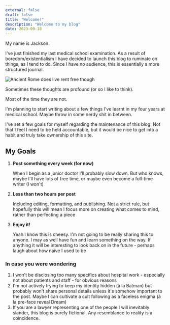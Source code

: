 ```yaml
---
external: false
draft: false
title: "Welcome!"
description: "Welcome to my blog"
date: 2023-09-18
---
```


My name is Jackson. 

I've just finished my last medical school examination. As a result of boredom/existentialism I have decided to launch this blog to ruminate on things, as I tend to do. Since I have no audience, this is essentially a more structured journal.

![Ancient Rome does live rent free though](/images/intro_1.png)

Sometimes these thoughts are profound (or so I like to think). 

Most of the time they are not.

I'm planning to start writing about a few things I've learnt in my four years at medical school. Maybe throw in some nerdy shit in between.

I've set a few goals for myself regarding the maintenance of this blog. Not that I feel I need to be held accountable, but it would be nice to get into a habit and truly take ownership of this site.
## My Goals 

1. **Post something every week (for now)**
   
    When I begin as a junior doctor I'll probably slow down. But who knows, maybe I'll have lots of free time, or maybe even become a full-time writer (I won't)
2. **Less than two hours per post**
    
    Including editing, formatting, and publishing. Not a strict rule, but hopefully this will mean I focus more on creating what comes to mind, rather than perfecting a piece
3. **Enjoy it!**

    Yeah I know this is cheesy. I'm not going to be really sharing this to anyone. I may as well have fun and learn something on the way. If anything it will be interesting to look back on in the future - perhaps laugh about how naive I used to be

### In case you were wondering  
1. I won't be disclosing too many specifics about hospital work - especially not about patients and staff - for obvious reasons
2. I'm not actively trying to keep my identity hidden (à la Batman) but probably won't share personal details unless it's somehow important to the post. Maybe I can cultivate a cult following as a faceless enigma (à la pre-face reveal Dream)
3. If you are a lawyer representing one of the people I will inevitably slander, this blog is purely fictional. Any resemblance to reality is a coincidence. 